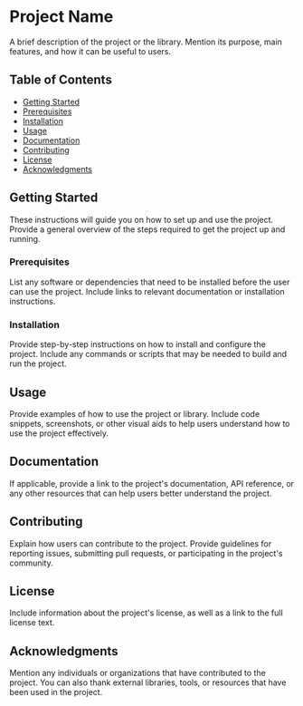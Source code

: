 # Project Name

A brief description of the project or the library. Mention its purpose, main features, and how it can be useful to users.

## Table of Contents

- [Getting Started](#getting-started)
- [Prerequisites](#prerequisites)
- [Installation](#installation)
- [Usage](#usage)
- [Documentation](#documentation)
- [Contributing](#contributing)
- [License](#license)
- [Acknowledgments](#acknowledgments)

## Getting Started

These instructions will guide you on how to set up and use the project. Provide a general overview of the steps required to get the project up and running.

### Prerequisites

List any software or dependencies that need to be installed before the user can use the project. Include links to relevant documentation or installation instructions.

### Installation

Provide step-by-step instructions on how to install and configure the project. Include any commands or scripts that may be needed to build and run the project.

## Usage

Provide examples of how to use the project or library. Include code snippets, screenshots, or other visual aids to help users understand how to use the project effectively.

## Documentation

If applicable, provide a link to the project's documentation, API reference, or any other resources that can help users better understand the project.

## Contributing

Explain how users can contribute to the project. Provide guidelines for reporting issues, submitting pull requests, or participating in the project's community.

## License

Include information about the project's license, as well as a link to the full license text.

## Acknowledgments

Mention any individuals or organizations that have contributed to the project. You can also thank external libraries, tools, or resources that have been used in the project.
